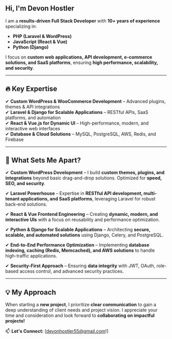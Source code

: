## Hi, I'm Devon Hostler

I am a **results-driven Full Stack Developer** with **10+ years of experience** specializing in:  
- **PHP (Laravel & WordPress)**  
- **JavaScript (React & Vue)**  
- **Python (Django)**  

I focus on **custom web applications, API development, e-commerce solutions, and SaaS platforms**, ensuring **high performance, scalability, and security**.  

---

## 🔥 Key Expertise  

✔ **Custom WordPress & WooCommerce Development** – Advanced plugins, themes & API integrations  
✔ **Laravel & Django for Scalable Applications** – RESTful APIs, SaaS platforms, and automation  
✔ **React & Vue.js for Dynamic UI** – High-performance, modern, and interactive web interfaces  
✔ **Database & Cloud Solutions** – MySQL, PostgreSQL, AWS, Redis, and Firebase  

---

## 🚀 What Sets Me Apart?  

✔ **Custom WordPress Development** – I build **custom themes, plugins, and integrations** beyond basic drag-and-drop solutions. Optimized for **speed, SEO, and security**.  

✔ **Laravel Powerhouse** – Expertise in **RESTful API development, multi-tenant applications, and SaaS platforms**, leveraging Laravel for robust back-end solutions.  

✔ **React & Vue Frontend Engineering** – Creating **dynamic, modern, and interactive UIs** with a focus on reusability and performance optimization.  

✔ **Python & Django for Scalable Applications** – Architecting **secure, scalable, and automated solutions** using Django, Celery, and PostgreSQL.  

✔ **End-to-End Performance Optimization** – Implementing **database indexing, caching (Redis, Memcached), and AWS solutions** to handle high-traffic applications.  

✔ **Security-First Approach** – Ensuring **data integrity** with JWT, OAuth, role-based access control, and advanced security practices.  

---

## 💡 My Approach  

When starting a **new project**, I prioritize **clear communication** to gain a deep understanding of client needs and project vision. I appreciate your time and consideration and look forward to **collaborating on impactful projects!**  

📫 **Let's Connect:** [devonhostler55@gmail.com!]
